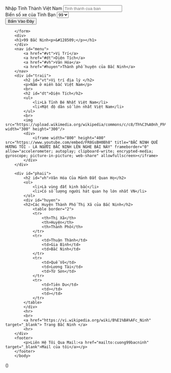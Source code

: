 <!DOCTYPE html>
<html lang="en">
    <head>
    <meta charset="utf-8">
	<meta name="description" content="Que Huong Bac Ninh"/>
	<meta name="author" content="Nguyen Manh Cuong"/>
	<meta name="country" content="VietNam"/>
    <title>bac ninh</title>
    <link rel="stylesheet" href="css/color2.css">
    </head>
    <body>
        <form>
            <div>
            <label>Nhập Tỉnh Thành Việt Nam</label>
            <input type="text" placeholder="Tinh thanh cua ban"/>
            </div>
            <div>
                <label>Biển số xe của Tỉnh Bạn</label>
                <select>
                <option>99</option>
                <option>98</option>
                <option>29</option>
                </select>
                <div>
                    <button>Bấm Vào Đây</button>
                </div>
            </div>

        </form>
        <div>
        <h1>99 Bắc Ninh<p>&#128509;</p></h1>
        </div>
        <nav id="menu">
            <a href="#vt">Vị Trí</a>
            <a href="#dt">Diện Tích</a>
            <a href="#vh">Văn Hóa</a>
            <a href="#huyen">Thành phố huyện của Bắc Ninh</a>
        </nav>
        <div id="traii">
            <h2 id="vt">Vị trí địa lý </h2>
            <p>Nằm ở miền bắc Việt Nam</p>
            <br>
            <h2 id="dt">Diện Tích</h2>
            <ul>
                <li>Là Tỉnh Bé Nhất Việt Nam</li>
                <li>Mật độ dân số lớn nhất Việt Nam</li>
            </ul>
            <br>
            <img src="https://upload.wikimedia.org/wikipedia/commons/c/c8/Th%C3%A0nh_Ph%E1%BB%91_B%E1%BA%AFc_Ninh_4.jpg" width="300" height="300"/>
            <div>
                <iframe width="800" height="400" src="https://www.youtube.com/embed/FR8GsBH0Bh8" title="BẮC NINH QUÊ HƯƠNG TÔI - LÀ NGƯỜI BẮC NINH LÊN NGHE BÀI NÀY" frameborder="0" allow="accelerometer; autoplay; clipboard-write; encrypted-media; gyroscope; picture-in-picture; web-share" allowfullscreen></iframe>
            </div>
        </div>

        <div id="phaii">
            <h2 id="vh">Văn Hóa Của Mảnh Đất Quan Họ</h2>
            <ol>
                <li>Là vùng đất kinh bắc</li>
                <li>Có số lượng người hát quan họ lớn nhất VN</li>
            </ol>
            <div id="huyen">
            <h2>Các Huyện Thành Phố Thị Xã của Bắc Ninh</h2>
                <table border="2">
                <tr>
                    <th>Thị Xã</th>
                    <th>Huyện</th>
                    <th>Thành Phố</th>
                </tr>
                <tr>
                    <td>Thuận Thành</td>
                    <td>Gia Bình</td>
                    <td>Bắc Ninh</td>
                </tr>
                <tr>
                    <td>Quế Võ</td>
                    <td>Lương Tài</td>
                    <td>Từ Sơn</td>
                </tr>
                <tr>
                    <td>Tiên Du</td>
                    <td></td>
                    <td></td>
                </tr>
            </table>
            </div>
            <hr>
            <br>
            <a href="https://vi.wikipedia.org/wiki/B%E1%BA%AFc_Ninh" target="_blank"> Trang Bắc Ninh </a>
            <hr>
        </div>
        <footer>
            <p>Liên Hệ Tôi Qua Mail:<a href="mailto:cuong99bacninh" target="_blank">Mail của tôi</a></p>
        </footer>
        </body>


</html>()

